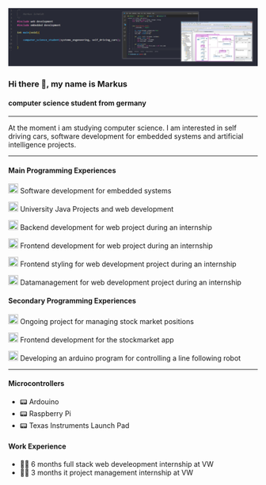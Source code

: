 <img src="https://raw.githubusercontent.com/Atomic456/Atomic456/main/Github%20Banner.PNG"/>

### Hi there 👋, my name is Markus
####  computer science student from germany

---

At the moment i am studying computer science. I am interested in self driving cars, software development for embedded systems and artificial intelligence projects.

---

#### Main Programming Experiences
<img src="https://cdn.icon-icons.com/icons2/2415/PNG/512/c_original_logo_icon_146611.png" width="20" height="20"/>  Software development for embedded systems

<img src="https://cdn-icons-png.flaticon.com/512/226/226777.png" width="20" height="20"/>  University Java Projects and web development

<img src="https://upload.wikimedia.org/wikipedia/commons/thumb/0/06/Kotlin_Icon.svg/1200px-Kotlin_Icon.svg.png" width="20" height="20"/>  Backend development for web project during an internship

<img src="https://cdn-icons-png.flaticon.com/512/919/919832.png" width="20" height="20"/>  Frontend development for web project during an internship

<img src="https://cdn-icons-png.flaticon.com/512/732/732212.png" width="20" height="20"/>  Frontend styling for web development project during an internship

<img src="https://cdn-icons-png.flaticon.com/512/29/29594.png" width="20" height="20"/>  Datamanagement for web development project during an internship

#### Secondary Programming Experiences
<img src="https://cdn-icons-png.flaticon.com/512/5968/5968350.png" width="20" height="20"/>  Ongoing project for managing stock market positions

<img src="https://cdn.icon-icons.com/icons2/2415/PNG/512/javascript_original_logo_icon_146455.png" width="20" height="20"/> Frontend development for the stockmarket app

<img src="https://user-images.githubusercontent.com/42747200/46140125-da084900-c26d-11e8-8ea7-c45ae6306309.png" width="20" height="20"/>  Developing an arduino program for controlling a line following robot

---

#### Microcontrollers
- 📟 Ardouino
- 📟 Raspberry Pi
- 📟 Texas Instruments Launch Pad


#### Work Experience
- 👩‍💻 6 months full stack web develeopment internship at VW
- 👩‍💻 3 months it project management internship at VW

 





<!---
Atomic456/Atomic456 is a ✨ special ✨ repository because its `README.md` (this file) appears on your GitHub profile.
You can click the Preview link to take a look at your changes.
--->
